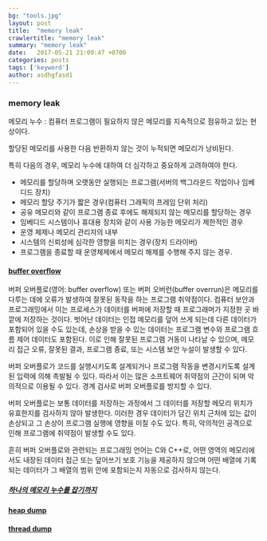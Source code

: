 ```yaml
---
bg: "tools.jpg"
layout: post
title:  "memory leak"
crawlertitle: "memory leak"
summary: "memory leak"
date:   2017-05-21 21:09:47 +0700
categories: posts
tags: ['keyword']
author: asdhgfasd1
---
```


### memory leak

메모리 누수 : 컴퓨터 프로그램이 필요하지 않은 메모리를 지속적으로 점유하고 있는 현상이다.

할당된 메모리를 사용한 다음 반환하지 않는 것이 누적되면 메모리가 낭비된다.

특히 다음의 경우, 메모리 누수에 대하여 더 심각하고 중요하게 고려하여야 한다.

- 메모리를 할당하며 오랫동안 실행되는 프로그램(서버의 백그라운드 작업이나 임베디드 장치)
- 메모리 할당 주기가 짧은 경우(컴퓨터 그래픽의 프레임 단위 처리)
- 공유 메모리와 같이 프로그램 종료 후에도 해제되지 않는 메모리를 할당하는 경우
- 임베디드 시스템이나 휴대용 장치와 같이 사용 가능한 메모리가 제한적인 경우
- 운영 체제나 메모리 관리자의 내부
- 시스템의 신뢰성에 심각한 영향을 미치는 경우(장치 드라이버)
- 프로그램을 종료할 때 운영체제에서 메모리 해제를 수행해 주지 않는 경우.

#### [buffer overflow](https://ko.wikipedia.org/wiki/%EB%B2%84%ED%8D%BC_%EC%98%A4%EB%B2%84%ED%94%8C%EB%A1%9C)

버퍼 오버플로(영어: buffer overflow) 또는 버퍼 오버런(buffer overrun)은 메모리를 다루는 데에 오류가 발생하여 잘못된 동작을 하는 프로그램 취약점이다. 컴퓨터 보안과 프로그래밍에서 이는 프로세스가 데이터를 버퍼에 저장할 때 프로그래머가 지정한 곳 바깥에 저장하는 것이다. 벗어난 데이터는 인접 메모리를 덮어 쓰게 되는데 다른 데이터가 포함되어 있을 수도 있는데, 손상을 받을 수 있는 데이터는 프로그램 변수와 프로그램 흐름 제어 데이터도 포함된다. 이로 인해 잘못된 프로그램 거동이 나타날 수 있으며, 메모리 접근 오류, 잘못된 결과, 프로그램 종료, 또는 시스템 보안 누설이 발생할 수 있다.

버퍼 오버플로가 코드를 실행시키도록 설계되거나 프로그램 작동을 변경시키도록 설계된 입력에 의해 촉발될 수 있다. 따라서 이는 많은 소프트웨어 취약점의 근간이 되며 악의적으로 이용될 수 있다. 경계 검사로 버퍼 오버플로를 방지할 수 있다.

버퍼 오버플로는 보통 데이터를 저장하는 과정에서 그 데이터를 저장할 메모리 위치가 유효한지를 검사하지 않아 발생한다. 이러한 경우 데이터가 담긴 위치 근처에 있는 값이 손상되고 그 손상이 프로그램 실행에 영향을 미칠 수도 있다. 특히, 악의적인 공격으로 인해 프로그램에 취약점이 발생할 수도 있다.

흔히 버퍼 오버플로와 관련되는 프로그래밍 언어는 C와 C++로, 어떤 영역의 메모리에서도 내장된 데이터 접근 또는 덮어쓰기 보호 기능을 제공하지 않으며 어떤 배열에 기록되는 데이터가 그 배열의 범위 안에 포함되는지 자동으로 검사하지 않는다.

##### [하나의 메모리 누수를 잡기까지](http://d2.naver.com/helloworld/1326256)


#### [heap dump](http://soul0.tistory.com/126)

#### [thread dump](http://d2.naver.com/helloworld/10963)
